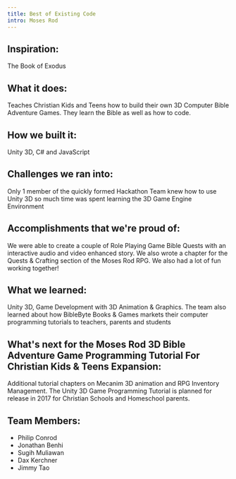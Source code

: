 ```yaml
---
title: Best of Existing Code
intro: Moses Rod 
---
```

## Inspiration:
The Book of Exodus

## What it does:
Teaches Christian Kids and Teens how to build their own 3D Computer Bible Adventure Games. They learn the Bible as well as how to code.

## How we built it:
Unity 3D, C# and JavaScript

## Challenges we ran into:
Only 1 member of the quickly formed Hackathon Team knew how to use Unity 3D so much time was spent learning the 3D Game Engine Environment

## Accomplishments that we're proud of:
We were able to create a couple of Role Playing Game Bible Quests with an interactive audio and video enhanced story. We also wrote a chapter for the Quests & Crafting section of the Moses Rod RPG. We also had a lot of fun working together!

## What we learned:
Unity 3D, Game Development with 3D Animation & Graphics. The team also learned about how BibleByte Books & Games markets their computer programming tutorials to teachers, parents and students

## What's next for the Moses Rod 3D Bible Adventure Game Programming Tutorial For Christian Kids & Teens Expansion:
Additional tutorial chapters on Mecanim 3D animation and RPG Inventory Management. The Unity 3D Game Programming Tutorial is planned for release in 2017 for Christian Schools and Homeschool parents.

## Team Members:
* Philip Conrod 
* Jonathan Benhi
* Sugih Muliawan
* Dax Kerchner
* Jimmy Tao


